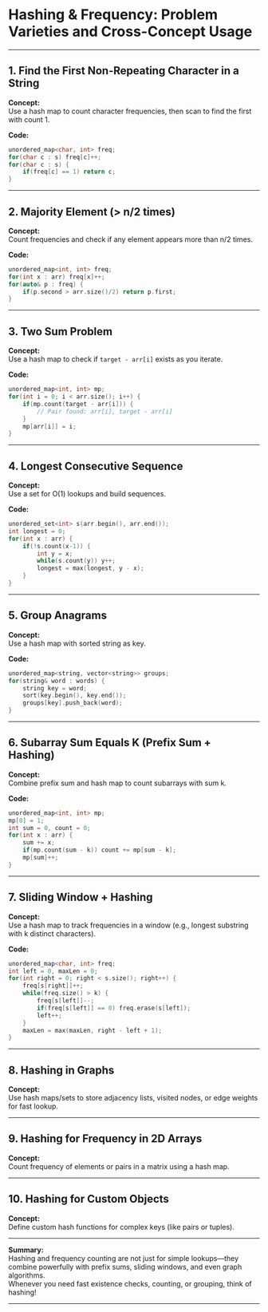 
# Hashing & Frequency: Problem Varieties and Cross-Concept Usage

---

## 1. Find the First Non-Repeating Character in a String

**Concept:**  
Use a hash map to count character frequencies, then scan to find the first with count 1.

**Code:**
```cpp
unordered_map<char, int> freq;
for(char c : s) freq[c]++;
for(char c : s) {
    if(freq[c] == 1) return c;
}
```

---

## 2. Majority Element (> n/2 times)

**Concept:**  
Count frequencies and check if any element appears more than n/2 times.

**Code:**
```cpp
unordered_map<int, int> freq;
for(int x : arr) freq[x]++;
for(auto& p : freq) {
    if(p.second > arr.size()/2) return p.first;
}
```

---

## 3. Two Sum Problem

**Concept:**  
Use a hash map to check if `target - arr[i]` exists as you iterate.

**Code:**
```cpp
unordered_map<int, int> mp;
for(int i = 0; i < arr.size(); i++) {
    if(mp.count(target - arr[i])) {
        // Pair found: arr[i], target - arr[i]
    }
    mp[arr[i]] = i;
}
```

---

## 4. Longest Consecutive Sequence

**Concept:**  
Use a set for O(1) lookups and build sequences.

**Code:**
```cpp
unordered_set<int> s(arr.begin(), arr.end());
int longest = 0;
for(int x : arr) {
    if(!s.count(x-1)) {
        int y = x;
        while(s.count(y)) y++;
        longest = max(longest, y - x);
    }
}
```

---

## 5. Group Anagrams

**Concept:**  
Use a hash map with sorted string as key.

**Code:**
```cpp
unordered_map<string, vector<string>> groups;
for(string& word : words) {
    string key = word;
    sort(key.begin(), key.end());
    groups[key].push_back(word);
}
```

---

## 6. Subarray Sum Equals K (Prefix Sum + Hashing)

**Concept:**  
Combine prefix sum and hash map to count subarrays with sum k.

**Code:**
```cpp
unordered_map<int, int> mp;
mp[0] = 1;
int sum = 0, count = 0;
for(int x : arr) {
    sum += x;
    if(mp.count(sum - k)) count += mp[sum - k];
    mp[sum]++;
}
```

---

## 7. Sliding Window + Hashing

**Concept:**  
Use a hash map to track frequencies in a window (e.g., longest substring with k distinct characters).

**Code:**
```cpp
unordered_map<char, int> freq;
int left = 0, maxLen = 0;
for(int right = 0; right < s.size(); right++) {
    freq[s[right]]++;
    while(freq.size() > k) {
        freq[s[left]]--;
        if(freq[s[left]] == 0) freq.erase(s[left]);
        left++;
    }
    maxLen = max(maxLen, right - left + 1);
}
```

---

## 8. Hashing in Graphs

**Concept:**  
Use hash maps/sets to store adjacency lists, visited nodes, or edge weights for fast lookup.

---

## 9. Hashing for Frequency in 2D Arrays

**Concept:**  
Count frequency of elements or pairs in a matrix using a hash map.

---

## 10. Hashing for Custom Objects

**Concept:**  
Define custom hash functions for complex keys (like pairs or tuples).

---

**Summary:**  
Hashing and frequency counting are not just for simple lookups—they combine powerfully with prefix sums, sliding windows, and even graph algorithms.  
Whenever you need fast existence checks, counting, or grouping, think of hashing!

---